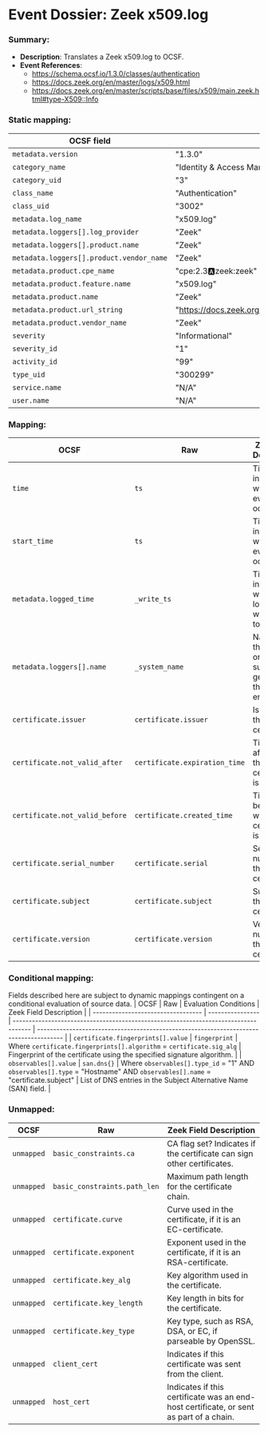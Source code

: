# Event Dossier: Zeek x509.log
### Summary:
- **Description**: Translates a Zeek x509.log to OCSF. 
- **Event References**:
  - https://schema.ocsf.io/1.3.0/classes/authentication
  - https://docs.zeek.org/en/master/logs/x509.html
  - https://docs.zeek.org/en/master/scripts/base/files/x509/main.zeek.html#type-X509::Info
    
 ### Static mapping:
| OCSF field                          | Value                                           |
| ----------------------------------- | ----------------------------------------------- |
| `metadata.version`                  | "1.3.0"                                         |
| `category_name`                     | "Identity & Access Management"                  |
| `category_uid`                      | "3"                                             |
| `class_name`                        | "Authentication"                                |
| `class_uid`                         | "3002"                                          |
| `metadata.log_name`                 | "x509.log"                                      |
| `metadata.loggers[].log_provider`   | "Zeek"                                          |
| `metadata.loggers[].product.name`   | "Zeek"                                          |
| `metadata.loggers[].product.vendor_name` | "Zeek"                                     |
| `metadata.product.cpe_name`         | "cpe:2.3:a:zeek:zeek"                           |
| `metadata.product.feature.name`     | "x509.log"                                      |
| `metadata.product.name`             | "Zeek"                                          |
| `metadata.product.url_string`       | "https://docs.zeek.org/en/current/logs/x509.html"|
| `metadata.product.vendor_name`      | "Zeek"                                          |
| `severity`                          | "Informational"                                 |
| `severity_id`                       | "1"                                             |
| `activity_id`                       | "99"                                            |
| `type_uid`                          | "300299"                                        |
| `service.name`                      | "N/A"                                           |
| `user.name`                         | "N/A"                                           |

 ### Mapping:
| OCSF                          | Raw                       | Zeek Field Description                                                                  |
| ----------------------------- | ------------------------- | --------------------------------------------------------------------------------------- |
| `time`                        | `ts`                      | Timestamp indicating when the event occurred.                                           |
| `start_time`                  | `ts`                      | Timestamp indicating when the event occurred.                                           |
| `metadata.logged_time`        | `_write_ts`               | Timestamp indicating when the log entry was written to disk.                            |
| `metadata.loggers[].name`     | `_system_name`            | Name of the system or logging subsystem generating the log entry.                       |
| `certificate.issuer`          | `certificate.issuer`      | Issuer of the certificate.                                                              |
| `certificate.not_valid_after` | `certificate.expiration_time` | Timestamp after which the certificate is not valid.                                 |
| `certificate.not_valid_before`| `certificate.created_time`| Timestamp before which the certificate is not valid.                                    |
| `certificate.serial_number`   | `certificate.serial`      | Serial number of the certificate.                                                       |
| `certificate.subject`         | `certificate.subject`     | Subject of the certificate.                                                             |
| `certificate.version`         | `certificate.version`     | Version number of the certificate.                                                      |

 ### Conditional mapping:
Fields described here are subject to dynamic mappings contingent on a conditional evaluation of source data.
| OCSF                               | Raw              | Evaluation Conditions                                                               | Zeek Field Description                                                                 |
| ---------------------------------- | ---------------- | ----------------------------------------------------------------------------------- | -------------------------------------------------------------------------------------- |
| `certificate.fingerprints[].value` | `fingerprint`    | Where `certificate.fingerprints[].algorithm` = `certificate.sig_alg`                | Fingerprint of the certificate using the specified signature algorithm.                |
| `observables[].value`              | `san.dns{}`      | Where `observables[].type_id` = "1" AND `observables[].type` = "Hostname" AND `observables[].name` = "certificate.subject"  | List of DNS entries in the Subject Alternative Name (SAN) field.                       |

 ### Unmapped:
| OCSF            | Raw                        | Zeek Field Description                                                                  |
| --------------- | -------------------------- | --------------------------------------------------------------------------------------- |
| `unmapped`      | `basic_constraints.ca`     | CA flag set? Indicates if the certificate can sign other certificates.                  |
| `unmapped`      | `basic_constraints.path_len`| Maximum path length for the certificate chain.                                         |
| `unmapped`      | `certificate.curve`        | Curve used in the certificate, if it is an EC-certificate.                              |
| `unmapped`      | `certificate.exponent`     | Exponent used in the certificate, if it is an RSA-certificate.                          |
| `unmapped`      | `certificate.key_alg`      | Key algorithm used in the certificate.                                                  |
| `unmapped`      | `certificate.key_length`   | Key length in bits for the certificate.                                                 |
| `unmapped`      | `certificate.key_type`     | Key type, such as RSA, DSA, or EC, if parseable by OpenSSL.                             |
| `unmapped`      | `client_cert`              | Indicates if this certificate was sent from the client.                                 |
| `unmapped`      | `host_cert`                | Indicates if this certificate was an end-host certificate, or sent as part of a chain.  |
